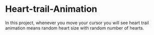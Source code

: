 # Heart-trail-Animation

In this project, whenever you move your cursor you will see heart trail animation means random heart size with random number of hearts.
